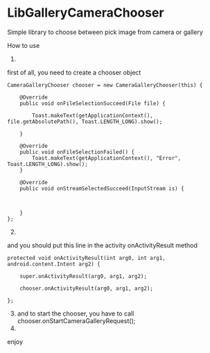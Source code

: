 # LibGalleryCameraChooser
Simple library to choose between pick image from camera or gallery



How to use

1.
first of all, you need to create a chooser object

	CameraGalleryChooser chooser = new CameraGalleryChooser(this) {

		@Override
		public void onFileSelectionSucceed(File file) {

			Toast.makeText(getApplicationContext(), file.getAbsolutePath(), Toast.LENGTH_LONG).show();

		}

		@Override
		public void onFileSelectionFailed() {
			Toast.makeText(getApplicationContext(), "Error", Toast.LENGTH_LONG).show();
		}

		@Override
		public void onStreamSelectedSucceed(InputStream is) {

			
			
		}
	};
	
2.
and you should put this line in the activity onActivityResult method

	protected void onActivityResult(int arg0, int arg1, android.content.Intent arg2) {

		super.onActivityResult(arg0, arg1, arg2);

		chooser.onActivityResult(arg0, arg1, arg2);

	};
	
3.
	and to start the chooser, you have to call
			chooser.onStartCameraGalleryRequest();
4.
enjoy

